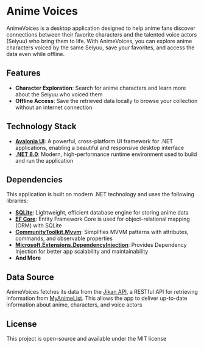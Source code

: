 # Anime Voices

AnimeVoices is a desktop application designed to help anime fans discover connections between their favorite characters and the talented voice actors (Seiyuu) who bring them to life. With AnimeVoices, you can explore anime characters voiced by the same Seiyuu, save your favorites, and access the data even while offline.



## Features

- **Character Exploration**: Search for anime characters and learn more about the Seiyuu who voiced them  
- **Offline Access**: Save the retrieved data locally to browse your collection without an internet connection



## Technology Stack

- **[Avalonia UI](https://avaloniaui.net)**: A powerful, cross-platform UI framework for .NET applications, enabling a beautiful and responsive desktop interface
- **[.NET 8.0](https://learn.microsoft.com/en-gb/dotnet/core/introduction)**: Modern, high-performance runtime environment used to build and run the application


## Dependencies

This application is built on modern .NET technology and uses the following libraries:

- **[SQLite](https://www.sqlite.org/index.html)**: Lightweight, efficient database engine for storing anime data
- **[EF Core](https://docs.microsoft.com/en-us/ef/core/)**: Entity Framework Core is used for object-relational mapping (ORM) with SQLite
- **[CommunityToolkit.Mvvm](https://docs.microsoft.com/en-us/dotnet/communitytoolkit/mvvm/)**: Simplifies MVVM patterns with attributes, commands, and observable properties
- **[Microsoft.Extensions.DependencyInjection](https://learn.microsoft.com/en-us/dotnet/core/extensions/dependency-injection)**: Provides Dependency Injection for better app scalability and maintainability
- **And More**



## Data Source

AnimeVoices fetches its data from the [Jikan API](https://jikan.moe), a RESTful API for retrieving information from [MyAnimeList](https://myanimelist.net). This allows the app to deliver up-to-date information about anime, characters, and voice actors



## License

This project is open-source and available under the MIT license

